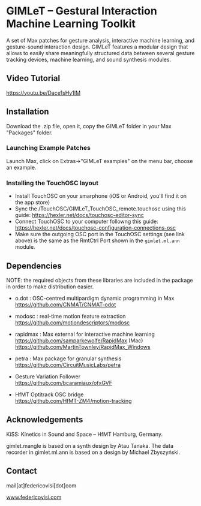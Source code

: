 # GIMLeT – Gestural Interaction Machine Learning Toolkit

A set of Max patches for gesture analysis, interactive machine learning, and gesture-sound interaction design. GIMLeT features a modular design that allows to easily share meaningfully structured data between several gesture tracking devices, machine learning, and sound synthesis modules.

## Video Tutorial
https://youtu.be/Dace1sHy1IM

## Installation
Download the .zip file, open it, copy the GIMLeT folder in your Max "Packages" folder. 
### Launching Example Patches
Launch Max, click on Extras->"GIMLeT examples" on the menu bar, choose an example. 
### Installing the TouchOSC layout
- Install TouchOSC on your smarphone (iOS or Android, you'll find it on the app store)
- Sync the /TouchOSC/GIMLeT_TouchOSC_remote.touchosc using this guide: https://hexler.net/docs/touchosc-editor-sync
- Connect TouchOSC to your computer followng this guide: https://hexler.net/docs/touchosc-configuration-connections-osc 
- Make sure the outgoing OSC port in the TouchOSC settings (see link above) is the same as the RmtCtrl Port shown in the `gimlet.ml.ann` module.
 
## Dependencies
NOTE: the required objects from these libraries are included in the package in order to make distribution easier.

- o.dot : OSC-centred multipardigm dynamic programming in Max  
  https://github.com/CNMAT/CNMAT-odot  
  
- modosc : real-time motion feature extraction  
  https://github.com/motiondescriptors/modosc  
  
- rapidmax : Max external for interactive machine learning  
  https://github.com/samparkewolfe/RapidMax (Mac)  
  https://github.com/MartinTownley/RapidMax_Windows   
  
- petra : Max package for granular synthesis  
  https://github.com/CircuitMusicLabs/petra  
  
- Gesture Variation Follower  
  https://github.com/bcaramiaux/ofxGVF  
  
- HfMT Optitrack OSC bridge  
  https://github.com/HfMT-ZM4/motion-tracking  
  
## Acknowledgements

KiSS: Kinetics in Sound and Space – HfMT Hamburg, Germany. 

gimlet.mangle is based on a synth design by Atau Tanaka. 
The data recorder in gimlet.ml.ann is based on a design by Michael Zbyszyński. 

## Contact

mail[at]federicovisi[dot]com

www.federicovisi.com
